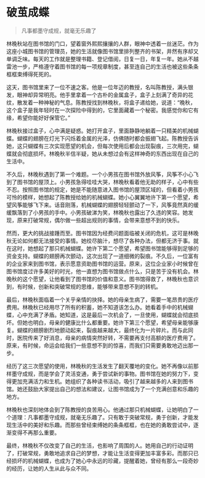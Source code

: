 # 破茧成蝶
> 凡事都墨守成规，就毫无乐趣了

林晚秋站在图书馆的门口，望着窗外熙熙攘攘的人群，眼神中透着一丝迷茫。作为这座小城图书馆的管理员，她的生活就像图书馆里排列整齐的书架，井然有序却又单调乏味。每天的工作就是整理书籍、登记借阅，日复一日，年复一年。她从不越雷池一步，严格遵守着图书馆的每一项规章制度，甚至连自己的生活也被这些条条框框束缚得死死的。

这天，图书馆里来了一位不速之客。他是一位年迈的教授，名叫陈教授，满头银发，眼神却异常明亮。他手里拿着一个古朴的金属盒子，盒子上刻满了奇异的花纹，散发着一种神秘的气息。陈教授找到林晚秋，将盒子递给她，说道：“晚秋，这个盒子是我年轻时在一次探险中得到的，它里面藏着一个秘密。我感觉你和它有缘，希望你能好好保管它。”

林晚秋接过盒子，心中满是疑惑。她打开盒子，里面静静地躺着一只精美的机械蝴蝶。蝴蝶的翅膀在灯光下闪烁着金属的光泽，仿佛随时都会振翅飞起。陈教授告诉她，这只蝴蝶有三次实现愿望的机会，但每次使用后都会出现裂痕，三次用完，蝴蝶就会彻底损坏。林晚秋半信半疑，她从未想过会有这样神奇的东西出现在自己的生活中。

不久后，林晚秋遇到了第一个难题。一个小男孩在图书馆外放风筝，风筝不小心飞到了图书馆的屋顶上。小男孩急得哇哇大哭，林晚秋看着他无助的样子，心中有些不忍。按照图书馆的规定，她是不能随意进入图书馆的屋顶区域的，但看着小男孩可怜的模样，她想起了陈教授给她的机械蝴蝶。她小心翼翼地许下第一个愿望，希望风筝能够飞下来。话音刚落，机械蝴蝶的翅膀轻轻颤动了一下，风筝竟然真的缓缓飘落到了小男孩的手中。小男孩破涕为笑，林晚秋也露出了久违的笑容。她发现，原来打破常规，偶尔做一些超出规则的事情，会带来意想不到的快乐。

然而，更大的挑战接踵而至。图书馆因为经费问题面临被关闭的危机，这可是林晚秋无论如何都无法接受的事情。她绞尽脑汁，想尽了各种办法，但都无济于事。就在这时，她想起了那只机械蝴蝶。她许下第二个愿望，希望图书馆能够得到足够的资金支持。蝴蝶的翅膀再次颤动，这次出现了一道细微的裂痕。不久后，一位富有的企业家来到图书馆，表示愿意资助图书馆的运营。原来，这位企业家小时候曾在图书馆度过许多美好的时光，他一直想为图书馆做点什么，只是苦于没有机会。林晚秋的这个愿望，让他看到了图书馆的价值和意义。图书馆得救了，林晚秋也意识到，有时候，创新和突破常规的思维，能够带来意想不到的转机。

最后，林晚秋面临着一个关乎亲情的抉择。她的母亲生病了，需要一笔昂贵的医疗费用。林晚秋已经用尽了所有的积蓄，她不知道该怎么办。她看着手中的机械蝴蝶，心中充满了矛盾。她知道，这是最后一次机会了，一旦使用，蝴蝶就会彻底损坏。但她也明白，母亲的健康比什么都重要。她许下第三个愿望，希望母亲能够康复。蝴蝶的翅膀剧烈地颤动起来，裂痕越来越大，最终化为一片碎片。而与此同时，医院传来了好消息，母亲的病情突然好转，不需要再支付高额的医疗费用了。原来，有时候，命运会给我们一些意想不到的惊喜，而我们只需要勇敢地迈出那一步。

经历了这三次愿望的使用，林晚秋的生活发生了翻天覆地的变化。她不再像以前那样墨守成规，而是学会了灵活变通，勇于尝试新的事物。图书馆在她的努力下，变得更加充满活力和生机。她组织了各种读书活动，吸引了越来越多的人来到图书馆。她还鼓励大家提出自己的想法和建议，让图书馆成为了一个充满创意和乐趣的地方。

林晚秋也深刻地体会到了陈教授的良苦用心。他通过那只机械蝴蝶，让她明白了一个道理：凡事都墨守成规，就毫无乐趣了。只有敢于突破常规，勇于创新，才能发现生活中的美好和乐趣。而那些曾经束缚她的条条框框，也在她的勇敢尝试中，逐渐变得不再那么重要。

最终，林晚秋不仅改变了自己的生活，也影响了周围的人。她用自己的行动证明了，打破常规，勇敢地追求自己的梦想，才能让生活变得更加丰富多彩。而那只已经损坏的机械蝴蝶，也成为了她心中永远的珍藏，提醒着她，曾经有那么一段奇妙的经历，让她的人生从此与众不同。